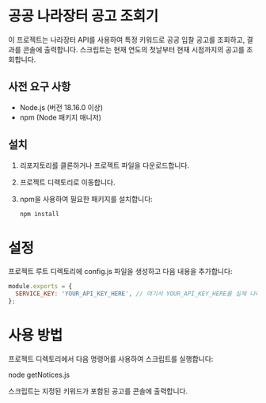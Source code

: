 # 공공 나라장터 공고 조회기

이 프로젝트는 나라장터 API를 사용하여 특정 키워드로 공공 입찰 공고를 조회하고, 결과를 콘솔에 출력합니다. 스크립트는 현재 연도의 첫날부터 현재 시점까지의 공고를 조회합니다.

## 사전 요구 사항

- Node.js (버전 18.16.0 이상)
- npm (Node 패키지 매니저)

## 설치

1. 리포지토리를 클론하거나 프로젝트 파일을 다운로드합니다.
2. 프로젝트 디렉토리로 이동합니다.
3. npm을 사용하여 필요한 패키지를 설치합니다:

   ```sh
   npm install

# 설정
프로젝트 루트 디렉토리에 config.js 파일을 생성하고 다음 내용을 추가합니다:
```javascript
module.exports = {
  SERVICE_KEY: 'YOUR_API_KEY_HERE', // 여기서 YOUR_API_KEY_HERE를 실제 나라장터 API 키로 대체하세요
};

```

# 사용 방법
프로젝트 디렉토리에서 다음 명령어를 사용하여 스크립트를 실행합니다:

node getNotices.js


스크립트는 지정된 키워드가 포함된 공고를 콘솔에 출력합니다.

